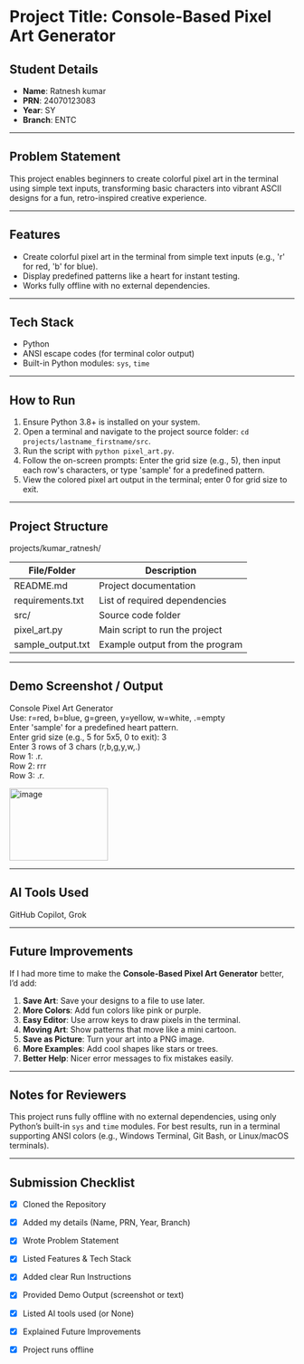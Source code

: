 # Project Title: Console-Based Pixel Art Generator

## Student Details
- **Name**: Ratnesh kumar  
- **PRN**: 24070123083
- **Year**: SY 
- **Branch**: ENTC 

---

## Problem Statement
This project enables beginners to create colorful pixel art in the terminal using simple text inputs, transforming basic characters into vibrant ASCII designs for a fun, retro-inspired creative experience.

---

## Features
- Create colorful pixel art in the terminal from simple text inputs (e.g., 'r' for red, 'b' for blue).
- Display predefined patterns like a heart for instant testing.
- Works fully offline with no external dependencies.

---

## Tech Stack
- Python
- ANSI escape codes (for terminal color output)
- Built-in Python modules: `sys`, `time`

---

## How to Run
1. Ensure Python 3.8+ is installed on your system.
2. Open a terminal and navigate to the project source folder: `cd projects/lastname_firstname/src`.
3. Run the script with `python pixel_art.py`.
4. Follow the on-screen prompts: Enter the grid size (e.g., 5), then input each row's characters, or type 'sample' for a predefined pattern.
5. View the colored pixel art output in the terminal; enter 0 for grid size to exit.

---

## Project Structure

projects/kumar_ratnesh/

| File/Folder        | Description                          |
|--------------------|--------------------------------------|
| README.md          | Project documentation                |
| requirements.txt   | List of required dependencies        |
| src/               | Source code folder                   |
| pixel_art.py       | Main script to run the project       |
| sample_output.txt  | Example output from the program      |

---

## Demo Screenshot / Output
Console Pixel Art Generator<br>
Use: r=red, b=blue, g=green, y=yellow, w=white, .=empty<br>
Enter 'sample' for a predefined heart pattern.<br>
Enter grid size (e.g., 5 for 5x5, 0 to exit): 3<br>
Enter 3 rows of 3 chars (r,b,g,y,w,.)<br>
Row 1: .r.<br>
Row 2: rrr<br>
Row 3: .r.<br>

<img width="174" height="128" alt="image" src="https://github.com/user-attachments/assets/4c81b167-238a-4af6-89fd-da28ef86580e" />
    
---

## AI Tools Used
GitHub Copilot, Grok

---

## Future Improvements
If I had more time to make the **Console-Based Pixel Art Generator** better, I’d add:

1. **Save Art**: Save your designs to a file to use later.
2. **More Colors**: Add fun colors like pink or purple.
3. **Easy Editor**: Use arrow keys to draw pixels in the terminal.
4. **Moving Art**: Show patterns that move like a mini cartoon.
5. **Save as Picture**: Turn your art into a PNG image.
6. **More Examples**: Add cool shapes like stars or trees.
7. **Better Help**: Nicer error messages to fix mistakes easily.


---

## Notes for Reviewers
This project runs fully offline with no external dependencies, using only Python’s built-in `sys` and `time` modules. For best results, run in a terminal supporting ANSI colors (e.g., Windows Terminal, Git Bash, or Linux/macOS terminals).

---

## Submission Checklist 
- [x] Cloned the Repository 
- [x] Added my details (Name, PRN, Year, Branch)  
- [x] Wrote Problem Statement  
- [x] Listed Features & Tech Stack  
- [x] Added clear Run Instructions  
- [x] Provided Demo Output (screenshot or text)  
- [x] Listed AI tools used (or None)  
- [x] Explained Future Improvements  
- [x] Project runs offline


